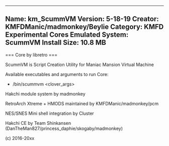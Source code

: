 -----------------------
Name: km_ScummVM
Version: 5-18-19
Creator: KMFDManic/madmonkey/Beylie
Category: KMFD Experimental Cores
Emulated System: ScummVM
Install Size: 10.8 MB
-----------------------
=== Core by libretro ===

ScummVM is Script Creation Utility for Maniac Mansion Virtual Machine

Available executables and arguments to run Core:
- /bin/scummvm <rom> <clover_args>

Hakchi module system by madmonkey

RetroArch Xtreme + HMODS maintained by KMFDManic/madmonkey/pcm

NES/SNES Mini shell integration by Cluster

Hakchi CE by Team Shinkansen (DanTheMan827/princess_daphie/skogaby/madmonkey)

(c) 2016-20xx
